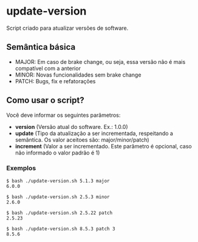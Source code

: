 # update-version

Script criado para atualizar versões de software.

## Semântica básica

- MAJOR: Em caso de brake change, ou seja, essa versão não é mais compatível com a anterior
- MINOR: Novas funcionalidades sem brake change
- PATCH: Bugs, fix e refatorações

## Como usar o script?

Você deve informar os seguintes parâmetros:
- **version** (Versão atual do software. Ex.: 1.0.0)
- **update** (Tipo da atualização a ser incrementada, respeitando a semântica. Os valor aceitoes são: major/minor/patch)
- **increment** (Valor a ser incrementado. Este parâmetro é opcional, caso não informado o valor padrão é 1)

### Exemplos

```console
$ bash ./update-version.sh 5.1.3 major
6.0.0
```

```console
$ bash ./update-version.sh 2.5.3 minor
2.6.0
```

```console
$ bash ./update-version.sh 2.5.22 patch
2.5.23
```

```console
$ bash ./update-version.sh 8.5.3 patch 3
8.5.6
```
